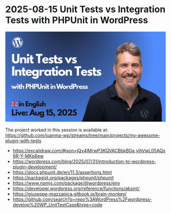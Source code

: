 # 2025-08-15 Unit Tests vs Integration Tests with PHPUnit in WordPress

[![](./thumbnail.png)](https://www.youtube.com/live/FmxrcvKBpJ8?si=q2v37iFNapyqg5B0)

The project worked in this session is available at:
https://github.com/juanma-wp/streams/tree/main/projects/my-awesome-plugin-with-tests

- https://excalidraw.com/#json=jQv4lMrwP3KQVACBbkBGa,yjhVwL05AQs6R-Y-MKp6ew
- https://wordpress.com/blog/2025/07/31/introduction-to-wordpress-plugin-development/
- https://docs.phpunit.de/en/11.3/assertions.html
- https://packagist.org/packages/phpunit/phpunit
- https://www.npmjs.com/package/@wordpress/env
- https://developer.wordpress.org/reference/functions/absint/
- https://giuseppe-mazzapica.gitbook.io/brain-monkey/
- https://github.com/search?q=repo%3AWordPress%2Fwordpress-develop%20WP_UnitTestCase&type=code